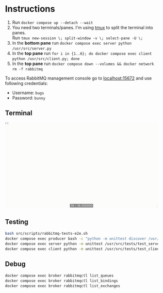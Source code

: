 # Instructions

1. Run `docker compose up --detach --wait`
2. You need two terminals/panes.
I'm using [tmux](https://github.com/tmux/tmux/wiki) to split the terminal into panes.
   <br>
   Run `tmux new-session \; split-window -v \; select-pane -U \;`
3. In the **bottom pane** run `docker compose exec server python /usr/src/server.py`
4. In the **top pane** run `for i in {1..6}; do docker compose exec client python /usr/src/client.py; done`
5. In the **top pane** run `docker compose down --volumes && docker network rm -f rabbitmq`

To access RabbitMQ management console go to [localhost:15672](http://localhost:15672) and use following credentials:

* Username: `bugs`
* Password: `bunny`

## Terminal

![Request Response](docs/assets/messaging-request-response-timer.gif)

## Testing

```bash
bash src/scripts/rabbitmq-tests-e2e.sh
docker compose exec producer bash -c "python -m unittest discover /usr/src"
docker compose exec server python -m unittest /usr/src/tests/test_server.py
docker compose exec client python -m unittest /usr/src/tests/test_client.py
```

## Debug

```bash
docker compose exec broker rabbitmqctl list_queues
docker compose exec broker rabbitmqctl list_bindings
docker compose exec broker rabbitmqctl list_exchanges
```